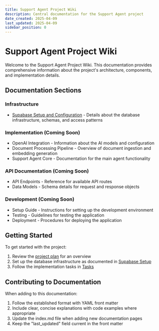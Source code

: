 ```yaml
---
title: Support Agent Project Wiki
description: Central documentation for the Support Agent project
date_created: 2025-04-09
last_updated: 2025-04-09
sidebar_position: 0
---
```


# Support Agent Project Wiki

Welcome to the Support Agent Project Wiki. This documentation provides comprehensive information about the project's architecture, components, and implementation details.

## Documentation Sections

### Infrastructure

- [Supabase Setup and Configuration](./Supabase.md) - Details about the database infrastructure, schemas, and access patterns

### Implementation (Coming Soon)

- OpenAI Integration - Information about the AI models and configuration
- Document Processing Pipeline - Overview of document ingestion and embedding generation
- Support Agent Core - Documentation for the main agent functionality

### API Documentation (Coming Soon)

- API Endpoints - Reference for available API routes
- Data Models - Schema details for request and response objects

### Development (Coming Soon)

- Setup Guide - Instructions for setting up the development environment
- Testing - Guidelines for testing the application
- Deployment - Procedures for deploying the application

## Getting Started

To get started with the project:

1. Review the [project plan](../Plan.md) for an overview
2. Set up the database infrastructure as documented in [Supabase Setup](./Supabase.md)
3. Follow the implementation tasks in [Tasks](../Tasks.md)

## Contributing to Documentation

When adding to this documentation:

1. Follow the established format with YAML front matter
2. Include clear, concise explanations with code examples where appropriate
3. Update the index.md file when adding new documentation pages
4. Keep the "last_updated" field current in the front matter 